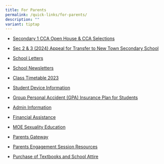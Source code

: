 ```yaml
---
title: For Parents
permalink: /quick-links/for-parents/
description: ""
variant: tiptap
---
```

<ul data-tight="true" class="tight"><li><p><a href="/files/CCA/School_Website_Information_on_S1_CCA_Selection.pdf" rel="noopener noreferrer nofollow" target="_blank">Secondary 1 CCA Open House &amp; CCA Selections</a></p></li><li><p><a href="https://form.gov.sg/651f5ca534442500124340fd" rel="noopener noreferrer nofollow" target="_blank">Sec 2 &amp; 3 (2024) Appeal for Transfer to New Town Secondary School</a></p></li><li><p><a href="/about-us/links/parents/school-letters" rel="noopener noreferrer nofollow" target="_blank">School Letters</a></p></li><li><p><a href="/about-us/links/parents/school-newsletters" rel="noopener noreferrer nofollow" target="_blank">School Newsletters</a></p></li><li><p><a href="/others/announcements/class-timetable-2023" rel="noopener noreferrer nofollow" target="_blank">Class Timetable 2023</a></p></li><li><p><a href="https://www.newtownsec.moe.edu.sg/student-device-information/" rel="noopener noreferrer nofollow" target="_blank">Student Device Information</a></p></li><li><p><a href="/about-us/links/parents/group-personal-accident-gpa-insurance-plan-for-students" rel="noopener noreferrer nofollow" target="_blank">Group Personal Accident (GPA) Insurance Plan for Students</a></p></li><li><p><a href="/about-us/links/parents/admin-information" rel="noopener noreferrer nofollow" target="_blank">Admin Information</a></p></li><li><p><a href="/about-us/links/parents/financial-assistance" rel="noopener noreferrer nofollow" target="_blank">Financial&nbsp;Assistance</a></p></li><li><p><a href="https://newtownsec.moe.edu.sg/about-us/links/parents/moe-sexuality-education" rel="noopener noreferrer nofollow" target="_blank">MOE Sexuality Education</a></p></li><li><p><a href="https://pg.moe.edu.sg/" rel="noopener noreferrer nofollow" target="_blank">Parents Gateway</a></p></li><li><p><a href="/about-us/links/parents/parents-engagement-session-resources" rel="noopener noreferrer nofollow" target="_blank">Parents Engagement Session Resources</a></p></li><li><p><a href="/about-us/links/parents/purchase-of-textbooks-and-school-attire" rel="noopener noreferrer nofollow" target="_blank">Purchase of Textbooks and School Attire</a></p></li></ul><p></p>